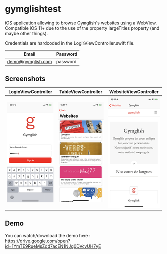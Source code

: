 # gymglishtest
iOS application allowing to browse Gymglish's websites using a WebView.  
Compatible iOS 11+ due to the use of the property largeTitles property (and maybe other things).  

Credentials are hardcoded in the LoginViewController.swift file.

| Email | Password |
| --- | --- |
| demo@gymglish.com | password |


## Screenshots
LoginViewController|TableViewController|WebsiteViewController| 
:-------------------------:|:-------------------------:|:---------------------:
![](https://raw.githubusercontent.com/Reqven/gymglishtest/master/screenshots/LoginViewController.png)|![](https://raw.githubusercontent.com/Reqven/gymglishtest/master/screenshots/TableViewController.png)|![](https://raw.githubusercontent.com/Reqven/gymglishtest/master/screenshots/WebsiteViewController.png)

## Demo
You can watch/download the demo here :  
https://drive.google.com/open?id=1YmTE9RueMsZdd7acEN1NJg0DVdvUH7yE

